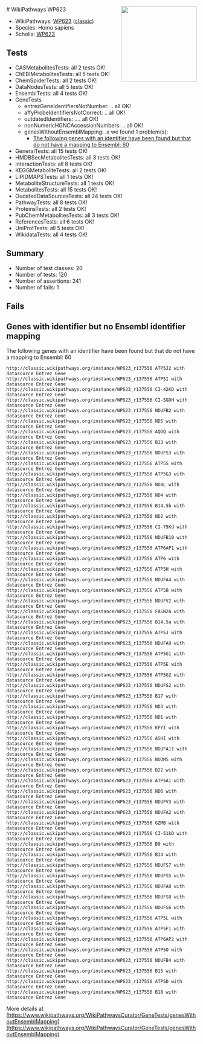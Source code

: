 <img style="float: right; width: 200px" src="https://upload.wikimedia.org/wikipedia/commons/thumb/8/83/Wplogo_with_text_500.png/640px-Wplogo_with_text_500.png" />
# WikiPathways WP623

* WikiPathways: [WP623](https://wikipathways.org/pathways/WP623) ([classic](https://classic.wikipathways.org/instance/WP623))
* Species: Homo sapiens
* Scholia: [WP623](https://scholia.toolforge.org/wikipathways/WP623)
## Tests
* CASMetabolitesTests: all 2 tests OK!
* ChEBIMetabolitesTests: all 5 tests OK!
* ChemSpiderTests: all 2 tests OK!
* DataNodesTests: all 5 tests OK!
* EnsemblTests: all 4 tests OK!
* GeneTests
    * entrezGeneIdentifiersNotNumber: .. all OK!
    * affyProbeIdentifiersNotCorrect: .. all OK!
    * outdatedIdentifiers: .... all OK!
    * nonNumericHGNCAccessionNumbers: .. all OK!
    * genesWithoutEnsemblMapping: .x we found 1 problem(s):
        * [The following genes with an identifier have been found but that do not have a mapping to Ensembl: 60](#c4e543a8)
* GeneralTests: all 15 tests OK!
* HMDBSecMetabolitesTests: all 3 tests OK!
* InteractionTests: all 8 tests OK!
* KEGGMetaboliteTests: all 2 tests OK!
* LIPIDMAPSTests: all 1 tests OK!
* MetaboliteStructureTests: all 1 tests OK!
* MetabolitesTests: all 15 tests OK!
* OudatedDataSourcesTests: all 24 tests OK!
* PathwayTests: all 8 tests OK!
* ProteinsTests: all 2 tests OK!
* PubChemMetabolitesTests: all 3 tests OK!
* ReferencesTests: all 6 tests OK!
* UniProtTests: all 5 tests OK!
* WikidataTests: all 4 tests OK!


## Summary

* Number of test classes: 20
* Number of tests: 120
* Number of assertions: 241
* Number of fails: 1

## Fails

<a name="c4e543a8" />

## Genes with identifier but no Ensembl identifier mapping

The following genes with an identifier have been found but that do not have a mapping to Ensembl: 60
```
http://classic.wikipathways.org/instance/WP623_r137556 ATP5J2 with datasource Entrez Gene
http://classic.wikipathways.org/instance/WP623_r137556 ATP5I with datasource Entrez Gene
http://classic.wikipathways.org/instance/WP623_r137556 CI-42KD with datasource Entrez Gene
http://classic.wikipathways.org/instance/WP623_r137556 CI-SGDH with datasource Entrez Gene
http://classic.wikipathways.org/instance/WP623_r137556 NDUFB2 with datasource Entrez Gene
http://classic.wikipathways.org/instance/WP623_r137556 ND5 with datasource Entrez Gene
http://classic.wikipathways.org/instance/WP623_r137556 AQDQ with datasource Entrez Gene
http://classic.wikipathways.org/instance/WP623_r137556 B13 with datasource Entrez Gene
http://classic.wikipathways.org/instance/WP623_r137556 NDUFS3 with datasource Entrez Gene
http://classic.wikipathways.org/instance/WP623_r137556 ATP5S with datasource Entrez Gene
http://classic.wikipathways.org/instance/WP623_r137556 ATP5G3 with datasource Entrez Gene
http://classic.wikipathways.org/instance/WP623_r137556 ND4L with datasource Entrez Gene
http://classic.wikipathways.org/instance/WP623_r137556 ND4 with datasource Entrez Gene
http://classic.wikipathways.org/instance/WP623_r137556 B14.5b with datasource Entrez Gene
http://classic.wikipathways.org/instance/WP623_r137556 ND2 with datasource Entrez Gene
http://classic.wikipathways.org/instance/WP623_r137556 CI-75Kd with datasource Entrez Gene
http://classic.wikipathways.org/instance/WP623_r137556 NDUFB10 with datasource Entrez Gene
http://classic.wikipathways.org/instance/WP623_r137556 ATP6AP1 with datasource Entrez Gene
http://classic.wikipathways.org/instance/WP623_r137556 ATP6 with datasource Entrez Gene
http://classic.wikipathways.org/instance/WP623_r137556 ATP5H with datasource Entrez Gene
http://classic.wikipathways.org/instance/WP623_r137556 NDUFA4 with datasource Entrez Gene
http://classic.wikipathways.org/instance/WP623_r137556 ATP5B with datasource Entrez Gene
http://classic.wikipathways.org/instance/WP623_r137556 NDUFV2 with datasource Entrez Gene
http://classic.wikipathways.org/instance/WP623_r137556 FASN2A with datasource Entrez Gene
http://classic.wikipathways.org/instance/WP623_r137556 B14.5a with datasource Entrez Gene
http://classic.wikipathways.org/instance/WP623_r137556 ATP5J with datasource Entrez Gene
http://classic.wikipathways.org/instance/WP623_r137556 NDUFA9 with datasource Entrez Gene
http://classic.wikipathways.org/instance/WP623_r137556 ATP5G1 with datasource Entrez Gene
http://classic.wikipathways.org/instance/WP623_r137556 ATP5E with datasource Entrez Gene
http://classic.wikipathways.org/instance/WP623_r137556 ATP5G2 with datasource Entrez Gene
http://classic.wikipathways.org/instance/WP623_r137556 NDUFS2 with datasource Entrez Gene
http://classic.wikipathways.org/instance/WP623_r137556 B17 with datasource Entrez Gene
http://classic.wikipathways.org/instance/WP623_r137556 ND3 with datasource Entrez Gene
http://classic.wikipathways.org/instance/WP623_r137556 ND1 with datasource Entrez Gene
http://classic.wikipathways.org/instance/WP623_r137556 KFYI with datasource Entrez Gene
http://classic.wikipathways.org/instance/WP623_r137556 ASHI with datasource Entrez Gene
http://classic.wikipathways.org/instance/WP623_r137556 NDUFA11 with datasource Entrez Gene
http://classic.wikipathways.org/instance/WP623_r137556 NUOMS with datasource Entrez Gene
http://classic.wikipathways.org/instance/WP623_r137556 B22 with datasource Entrez Gene
http://classic.wikipathways.org/instance/WP623_r137556 ATP5A1 with datasource Entrez Gene
http://classic.wikipathways.org/instance/WP623_r137556 ND6 with datasource Entrez Gene
http://classic.wikipathways.org/instance/WP623_r137556 NDUFV3 with datasource Entrez Gene
http://classic.wikipathways.org/instance/WP623_r137556 NDUFA2 with datasource Entrez Gene
http://classic.wikipathways.org/instance/WP623_r137556 GZMB with datasource Entrez Gene
http://classic.wikipathways.org/instance/WP623_r137556 CI-51kD with datasource Entrez Gene
http://classic.wikipathways.org/instance/WP623_r137556 B9 with datasource Entrez Gene
http://classic.wikipathways.org/instance/WP623_r137556 B14 with datasource Entrez Gene
http://classic.wikipathways.org/instance/WP623_r137556 NDUFS7 with datasource Entrez Gene
http://classic.wikipathways.org/instance/WP623_r137556 NDUFS5 with datasource Entrez Gene
http://classic.wikipathways.org/instance/WP623_r137556 NDUFA8 with datasource Entrez Gene
http://classic.wikipathways.org/instance/WP623_r137556 NDUFS8 with datasource Entrez Gene
http://classic.wikipathways.org/instance/WP623_r137556 NDUFS6 with datasource Entrez Gene
http://classic.wikipathways.org/instance/WP623_r137556 ATP5L with datasource Entrez Gene
http://classic.wikipathways.org/instance/WP623_r137556 ATP5F1 with datasource Entrez Gene
http://classic.wikipathways.org/instance/WP623_r137556 ATP6AP2 with datasource Entrez Gene
http://classic.wikipathways.org/instance/WP623_r137556 ATP5O with datasource Entrez Gene
http://classic.wikipathways.org/instance/WP623_r137556 NDUFB4 with datasource Entrez Gene
http://classic.wikipathways.org/instance/WP623_r137556 B15 with datasource Entrez Gene
http://classic.wikipathways.org/instance/WP623_r137556 ATP5D with datasource Entrez Gene
http://classic.wikipathways.org/instance/WP623_r137556 B18 with datasource Entrez Gene
```

More details at [https://www.wikipathways.org/WikiPathwaysCurator/GeneTests/genesWithoutEnsemblMapping](https://www.wikipathways.org/WikiPathwaysCurator/GeneTests/genesWithoutEnsemblMapping)

